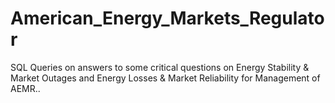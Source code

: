 # American_Energy_Markets_Regulator
SQL Queries on answers to some critical questions on Energy Stability &amp; Market Outages and Energy Losses &amp; Market Reliability for Management of AEMR.. 
